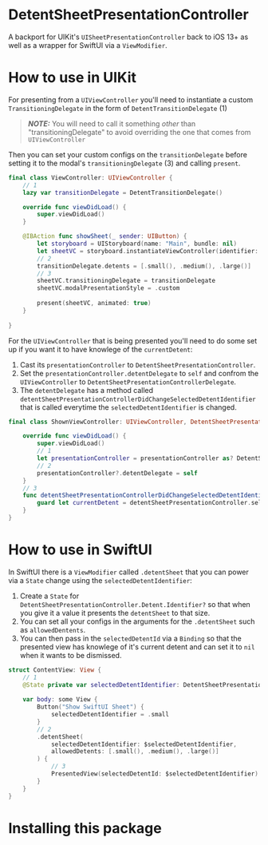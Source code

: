 # DetentSheetPresentationController

A backport for UIKit's `UISheetPresentationController` back to iOS 13+ as well as a wrapper for SwiftUI via a `ViewModifier`. 

# How to use in UIKit

For presenting from a `UIViewController` you'll need to instantiate a custom `TransitioningDelegate` in the form of `DetentTransitionDelegate` (1)

> **_NOTE:_** You will need to call it something _other_ than "transitioningDelegate" to avoid overriding the one that comes from `UIViewController` 

Then you can set your custom configs on the `transitionDelegate` before setting it to the modal's `transitioningDelegate` (3) and calling `present`. 

```swift
final class ViewController: UIViewController {
    // 1
    lazy var transitionDelegate = DetentTransitionDelegate()

    override func viewDidLoad() {
        super.viewDidLoad()
    }

    @IBAction func showSheet(_ sender: UIButton) {
        let storyboard = UIStoryboard(name: "Main", bundle: nil)
        let sheetVC = storyboard.instantiateViewController(identifier: "ShownVC")
        // 2
        transitionDelegate.detents = [.small(), .medium(), .large()]
        // 3
        sheetVC.transitioningDelegate = transitionDelegate
        sheetVC.modalPresentationStyle = .custom
        
        present(sheetVC, animated: true)
    }
    
}
```

For the `UIViewController` that is being presented you'll need to do some set up if you want it to have knowlege of the `currentDetent`:
1. Cast its `presentationController` to `DetentSheetPresentationController`.
2. Set the `presentationController.detentDelegate` to `self` and confrom the `UIViewController` to `DetentSheetPresentationControllerDelegate`.
3. The `detentDelegate` has a method called `detentSheetPresentationControllerDidChangeSelectedDetentIdentifier` that is called everytime the `selectedDetentIdentifier` is changed. 
    
```swift
final class ShownViewController: UIViewController, DetentSheetPresentationControllerDelegate {

    override func viewDidLoad() {
        super.viewDidLoad()
        // 1
        let presentationController = presentationController as? DetentSheetPresentationController
        // 2
        presentationController?.detentDelegate = self
    }
    // 3
    func detentSheetPresentationControllerDidChangeSelectedDetentIdentifier(_ detentSheetPresentationController: DetentSheetPresentationController) {
        guard let currentDetent = detentSheetPresentationController.selectedDetentIdentifier else { return }
    }
}
```

# How to use in SwiftUI

In SwiftUI there is a `ViewModifier` called `.detentSheet` that you can power via a `State` change using the `selectedDetentIdentifier`:
1. Create a `State` for `DetentSheetPresentationController.Detent.Identifier?` so that when you give it a value it presents the `detentSheet` to that size. 
2. You can set all your configs in the arguments for the `.detentSheet` such as `allowedDentents`. 
3. You can then pass in the `selectedDetentId` via a `Binding` so that the presented view has knowlege of it's current detent and can set it to `nil` when it wants to be dismissed. 

```swift
struct ContentView: View {
    // 1
    @State private var selectedDetentIdentifier: DetentSheetPresentationController.Detent.Identifier?
    
    var body: some View {
        Button("Show SwiftUI Sheet") {
            selectedDetentIdentifier = .small
        }
        // 2
        .detentSheet(
            selectedDetentIdentifier: $selectedDetentIdentifier,
            allowedDetents: [.small(), .medium(), .large()]
        ) {
            // 3
            PresentedView(selectedDetentId: $selectedDetentIdentifier)
        }
    }
}
```

# Installing this package

